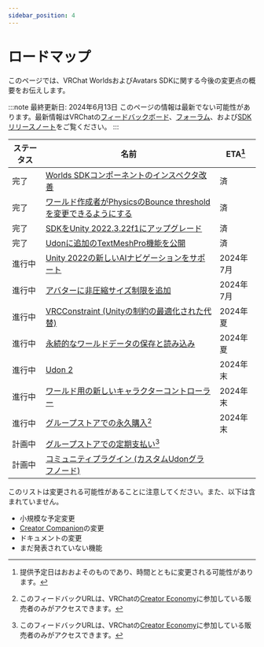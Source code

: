 ```yaml
---
sidebar_position: 4
---
```

# ロードマップ

このページでは、VRChat WorldsおよびAvatars SDKに関する今後の変更点の概要をお伝えします。

:::note 最終更新日: 2024年6月13日
このページの情報は最新でない可能性があります。最新情報はVRChatの[フィードバックボード](https://feedback.vrchat.com/)、[フォーラム](https://ask.vrchat.com/c/official/31)、および[SDKリリースノート](/releases/)をご覧ください。
:::

| ステータス | 名前 | ETA[^1] |
| ---- | ---- | ---- |
| 完了 | [Worlds SDKコンポーネントのインスペクタ改善](https://feedback.vrchat.com/sdk-bug-reports/p/inspector-improvements-for-worlds-sdk-components) | 済 |
| 完了 | [ワールド作成者がPhysicsのBounce thresholdを変更できるようにする](https://feedback.vrchat.com/udon/p/allow-world-creators-to-change-physics-bounce-threshold) | 済 |
| 完了 | [SDKをUnity 2022.3.22f1にアップグレード](https://feedback.vrchat.com/sdk-bug-reports/p/upgrade-the-sdk-to-unity-2022322f1) | 済 |
| 完了 | [Udonに追加のTextMeshPro機能を公開](https://feedback.vrchat.com/udon/p/expose-additional-textmeshpro-features-to-udon) | 済 |
| 進行中 | [Unity 2022の新しいAIナビゲーションをサポート](https://feedback.vrchat.com/udon/p/support-the-new-ai-navigation-in-unity-2022) | 2024年7月 |
| 進行中 | [アバターに非圧縮サイズ制限を追加](https://feedback.vrchat.com/avatar-30/p/add-memory-usage-limit-to-avatars) | 2024年7月 |
| 進行中 | [VRCConstraint (Unityの制約の最適化された代替)](https://feedback.vrchat.com/avatar-30/p/vrcconstraint-optimized-replacement-for-unity-constraints) | 2024年夏 |
| 進行中 | [永続的なワールドデータの保存と読み込み](https://feedback.vrchat.com/udon/p/save-load-persistent-world-data) | 2024年夏 |
| 進行中 | [Udon 2](https://feedback.vrchat.com/udon/p/udon-2) | 2024年末 |
| 進行中 | [ワールド用の新しいキャラクターコントローラー](https://feedback.vrchat.com/udon/p/new-character-controller-for-worlds) | 2024年末 |
| 進行中 | [グループストアでの永久購入](https://feedback.vrchat.com/creator-economy-sellers/p/permanent-purchases-in-group-stores )[^2] | 2024年末 |
| 計画中 | [グループストアでの定期支払い](https://feedback.vrchat.com/creator-economy-sellers/p/recurring-payment-in-group-stores)[^2] | |
| 計画中 | [コミュニティプラグイン (カスタムUdonグラフノード)](https://feedback.vrchat.com/udon/p/community-plugins-custom-udon-graph-nodes) | |

このリストは変更される可能性があることに注意してください。また、以下は含まれていません。
- 小規模な予定変更
- [Creator Companion](/vcc)の変更
- ドキュメントの変更
- まだ発表されていない機能

[^1]: 提供予定日はおおよそのものであり、時間とともに変更される可能性があります。
[^2]: このフィードバックURLは、VRChatの[Creator Economy](/economy/)に参加している販売者のみがアクセスできます。
